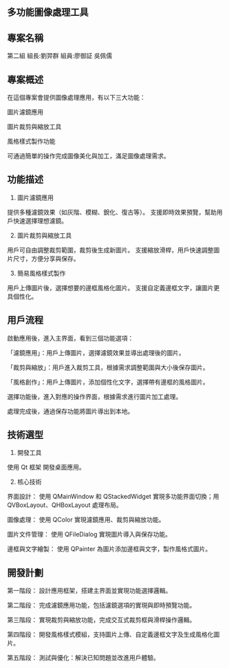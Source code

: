 多功能圖像處理工具
-----
專案名稱                                                                                                                            
-----
第二組 組長:劉羿群 組員:廖御証 吳佩儒

專案概述
-----
在這個專案會提供圖像處理應用，有以下三大功能：

圖片濾鏡應用

圖片裁剪與縮放工具

風格樣式製作功能

可通過簡單的操作完成圖像美化與加工，滿足圖像處理需求。

功能描述
-----
1. 圖片濾鏡應用

提供多種濾鏡效果（如灰階、模糊、銳化、復古等）。
支援即時效果預覽，幫助用戶快速選擇理想濾鏡。

2. 圖片裁剪與縮放工具

用戶可自由調整裁剪範圍，裁剪後生成新圖片。
支援縮放滑桿，用戶快速調整圖片尺寸，方便分享與保存。

3. 簡易風格樣式製作

用戶上傳圖片後，選擇想要的邊框風格化圖片。
支援自定義邊框文字，讓圖片更具個性化。


用戶流程
----
啟動應用後，進入主界面，看到三個功能選項：

「濾鏡應用」：用戶上傳圖片，選擇濾鏡效果並導出處理後的圖片。

「裁剪與縮放」：用戶進入裁剪工具，根據需求調整範圍與大小後保存圖片。

「風格創作」：用戶上傳圖片，添加個性化文字，選擇帶有邊框的風格圖片。

選擇功能後，進入對應的操作界面，根據需求進行圖片加工處理。

處理完成後，通過保存功能將圖片導出到本地。

技術選型
-----
1. 開發工具

使用 Qt 框架 開發桌面應用。

2. 核心技術

界面設計：
使用 QMainWindow 和 QStackedWidget 實現多功能界面切換；用 QVBoxLayout、QHBoxLayout 處理布局。

圖像處理：
使用 QColor 實現濾鏡應用、裁剪與縮放功能。

圖片文件管理：
使用 QFileDialog 實現圖片導入與保存功能。

邊框與文字繪製：
使用 QPainter 為圖片添加邊框與文字，製作風格式圖片。

開發計劃
-----
第一階段：
設計應用框架，搭建主界面並實現功能選擇邏輯。

第二階段：
完成濾鏡應用功能，包括濾鏡選項的實現與即時預覽功能。  

第三階段：
實現裁剪與縮放功能，完成交互式裁剪框與滑桿操作邏輯。

第四階段：
開發風格樣式模組，支持圖片上傳、自定義邊框文字及生成風格化圖片。

第五階段：
測試與優化：解決已知問題並改進用戶體驗。

